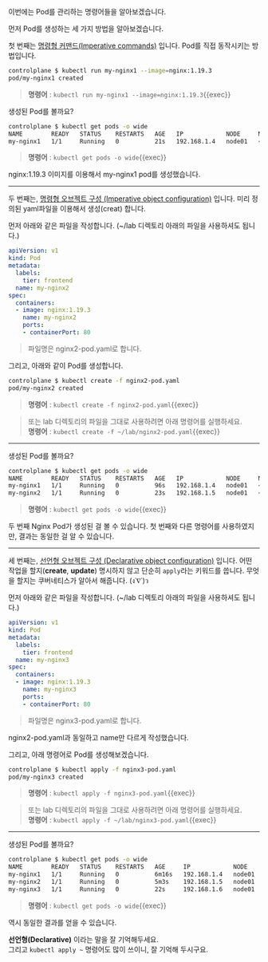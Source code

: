이번에는 Pod를 관리하는 명령어들을 알아보겠습니다.

먼저 Pod를 생성하는 세 가지 방법을 알아보겠습니다.

첫 번째는 [명령형 커맨드(Imperative commands)](https://kubernetes.io/ko/docs/concepts/overview/working-with-objects/object-management/#%EB%AA%85%EB%A0%B9%ED%98%95-%EC%BB%A4%EB%A7%A8%EB%93%9C) 입니다.
Pod를 직접 동작시키는 방법입니다.

```bash
controlplane $ kubectl run my-nginx1 --image=nginx:1.19.3
pod/my-nginx1 created
```

> **명령어** : `kubectl run my-nginx1 --image=nginx:1.19.3`{{exec}}  

생성된 Pod를 볼까요?

```bash
controlplane $ kubectl get pods -o wide
NAME        READY   STATUS    RESTARTS   AGE   IP            NODE     NOMINATED NODE   READINESS GATES
my-nginx1   1/1     Running   0          21s   192.168.1.4   node01   <none>           <none>
```

> **명령어** : `kubectl get pods -o wide`{{exec}}

nginx:1.19.3 이미지를 이용해서 my-nginx1 pod를 생성했습니다.

---

두 번째는, [명령형 오브젝트 구성 (Imperative object configuration)](https://kubernetes.io/ko/docs/concepts/overview/working-with-objects/object-management/#%EB%AA%85%EB%A0%B9%ED%98%95-%EC%98%A4%EB%B8%8C%EC%A0%9D%ED%8A%B8-%EA%B5%AC%EC%84%B1) 입니다.
미리 정의된 yaml파일을 이용해서 생성(creat) 합니다.

먼저 아래와 같은 파일을 작성합니다. (~/lab 디렉토리 아래의 파일을 사용하셔도 됩니다.)

```yaml
apiVersion: v1
kind: Pod
metadata:
  labels:
    tier: frontend
  name: my-nginx2
spec:
  containers:
  - image: nginx:1.19.3
    name: my-nginx2
    ports:
    - containerPort: 80
```

> 파일명은 nginx2-pod.yaml로 합니다.

그리고, 아래와 같이 Pod를 생성합니다.

```bash
controlplane $ kubectl create -f nginx2-pod.yaml
pod/my-nginx2 created
```

> **명령어** : `kubectl create -f nginx2-pod.yaml`{{exec}}  

> 또는 lab 디렉토리의 파일을 그대로 사용하려면 아래 명령어를 실행하세요.  
> **명령어** : `kubectl create -f ~/lab/nginx2-pod.yaml`{{exec}}

---

생성된 Pod를 볼까요?

```bash
controlplane $ kubectl get pods -o wide
NAME        READY   STATUS    RESTARTS   AGE   IP            NODE     NOMINATED NODE   READINESS GATES
my-nginx1   1/1     Running   0          96s   192.168.1.4   node01   <none>           <none>
my-nginx2   1/1     Running   0          23s   192.168.1.5   node01   <none>           <none>
```

> **명령어** : `kubectl get pods -o wide`{{exec}}  

두 번째 Nginx Pod가 생성된 걸 볼 수 있습니다.
첫 번째와 다른 명령어를 사용하였지만, 결과는 동일한 걸 알 수 있습니다.

---

세 번째는, [선언형 오브젝트 구성 (Declarative object configuration)](https://kubernetes.io/ko/docs/concepts/overview/working-with-objects/object-management/#%EB%AA%85%EB%A0%B9%ED%98%95-%EC%98%A4%EB%B8%8C%EC%A0%9D%ED%8A%B8-%EA%B5%AC%EC%84%B1) 입니다.
어떤 작업을 할지(**create**, **update**) 명시하지 않고 단순히 `apply`라는 키워드를 씁니다.
무엇을 할지는 쿠버네티스가 알아서 해줍니다. (ง˙∇˙)ว

먼저 아래와 같은 파일을 작성합니다. (~/lab 디렉토리 아래의 파일을 사용하셔도 됩니다.)

```yaml
apiVersion: v1
kind: Pod
metadata:
  labels:
    tier: frontend
  name: my-nginx3
spec:
  containers:
  - image: nginx:1.19.3
    name: my-nginx3
    ports:
    - containerPort: 80
```

> 파일명은 nginx3-pod.yaml로 합니다.

nginx2-pod.yaml과 동일하고 name만 다르게 작성했습니다.

그리고, 아래 명령어로 Pod를 생성해보겠습니다.

```bash
controlplane $ kubectl apply -f nginx3-pod.yaml
pod/my-nginx3 created
```

> **명령어** : `kubectl apply -f nginx3-pod.yaml`{{exec}}  

> 또는 lab 디렉토리의 파일을 그대로 사용하려면 아래 명령어를 실행하세요.  
> **명령어** : `kubectl apply -f ~/lab/nginx3-pod.yaml`{{exec}}

---

생성된 Pod를 볼까요?

```bash
controlplane $ kubectl get pods -o wide
NAME        READY   STATUS    RESTARTS   AGE     IP            NODE     NOMINATED NODE   READINESS GATES
my-nginx1   1/1     Running   0          6m16s   192.168.1.4   node01   <none>           <none>
my-nginx2   1/1     Running   0          5m3s    192.168.1.5   node01   <none>           <none>
my-nginx3   1/1     Running   0          22s     192.168.1.6   node01   <none>           <none>
```

> **명령어** : `kubectl get pods -o wide`{{exec}}  

역시 동일한 결과를 얻을 수 있습니다.

**선언형(Declarative)** 이라는 말을 잘 기억해두세요.  
그리고 `kubectl apply ~` 명령어도 많이 쓰이니, 잘 기억해 두시구요.


